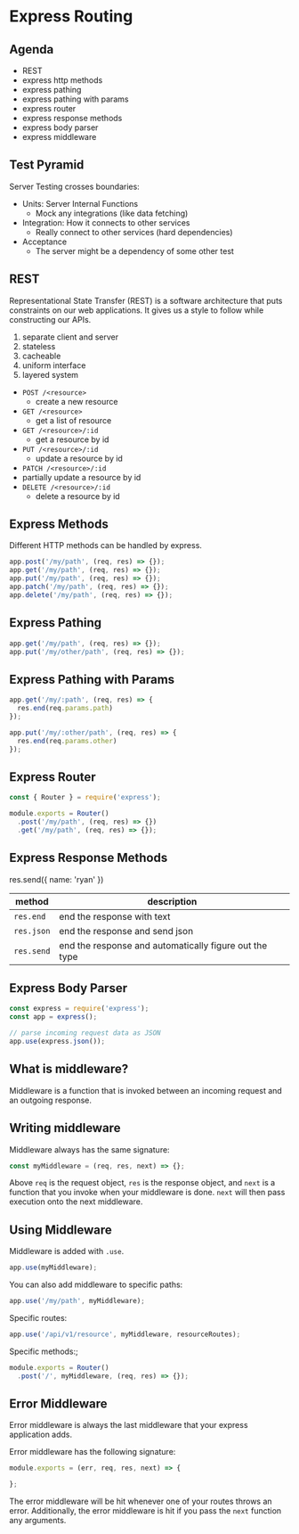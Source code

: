 # Express Routing

## Agenda

* REST
* express http methods
* express pathing
* express pathing with params
* express router
* express response methods
* express body parser
* express middleware

## Test Pyramid

Server Testing crosses boundaries:

* Units: Server Internal Functions
  * Mock any integrations (like data fetching)
* Integration: How it connects to other services
  * Really connect to other services (hard dependencies)
* Acceptance
  * The server might be a dependency of some other test

## REST

Representational State Transfer (REST) is a software architecture
that puts constraints on our web applications. It gives us a style
to follow while constructing our APIs.

1. separate client and server
1. stateless
1. cacheable
1. uniform interface
1. layered system

* `POST /<resource>`
  * create a new resource
* `GET /<resource>`
  * get a list of resource
* `GET /<resource>/:id`
  * get a resource by id
* `PUT /<resource>/:id`
  * update a resource by id
* `PATCH /<resource>/:id`
 * partially update a resource by id
* `DELETE /<resource>/:id`
  * delete a resource by id

## Express Methods

Different HTTP methods can be handled by express.

```js
app.post('/my/path', (req, res) => {});
app.get('/my/path', (req, res) => {});
app.put('/my/path', (req, res) => {});
app.patch('/my/path', (req, res) => {});
app.delete('/my/path', (req, res) => {});
```

## Express Pathing

```js
app.get('/my/path', (req, res) => {});
app.put('/my/other/path', (req, res) => {});
```

## Express Pathing with Params

```js
app.get('/my/:path', (req, res) => {
  res.end(req.params.path)
});

app.put('/my/:other/path', (req, res) => {
  res.end(req.params.other)
});
```

## Express Router

```js
const { Router } = require('express');

module.exports = Router()
  .post('/my/path', (req, res) => {})
  .get('/my/path', (req, res) => {});
```

## Express Response Methods

res.send({ name: 'ryan' })

method        | description
------------- | -----------
`res.end`     | end the response with text
`res.json`    | end the response and send json
`res.send`    | end the response and automatically figure out the type

## Express Body Parser

```js
const express = require('express');
const app = express();

// parse incoming request data as JSON
app.use(express.json());
```

## What is middleware?

Middleware is a function that is invoked between an incoming
request and an outgoing response.

## Writing middleware

Middleware always has the same signature:

```js
const myMiddleware = (req, res, next) => {};
```

Above `req` is the request object, `res` is the response object,
and `next` is a function that you invoke when your middleware is
done. `next` will then pass execution onto the next middleware.

## Using Middleware

Middleware is added with `.use`.

```js
app.use(myMiddleware);
```

You can also add middleware to specific paths:

```js
app.use('/my/path', myMiddleware);
```

Specific routes:

```js
app.use('/api/v1/resource', myMiddleware, resourceRoutes);
```

Specific methods:;

```js
module.exports = Router()
  .post('/', myMiddleware, (req, res) => {});
```

## Error Middleware

Error middleware is always the last middleware that
your express application adds.

Error middleware has the following signature:

```js
module.exports = (err, req, res, next) => {

};
```

The error middleware will be hit whenever one of your
routes throws an error. Additionally, the error middleware
is hit if you pass the `next` function any arguments.
